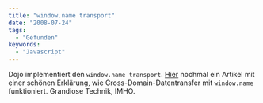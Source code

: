```yaml
---
title: "window.name transport"
date: "2008-07-24"
tags:
  - "Gefunden"
keywords:
  - "Javascript"
---
```


Dojo implementiert den `window.name transport`. [Hier](http://www.sitepen.com/blog/2008/07/22/windowname-transport/) nochmal ein Artikel mit einer schönen Erklärung, wie Cross-Domain-Datentransfer mit `window.name` funktioniert. Grandiose Technik, IMHO.
